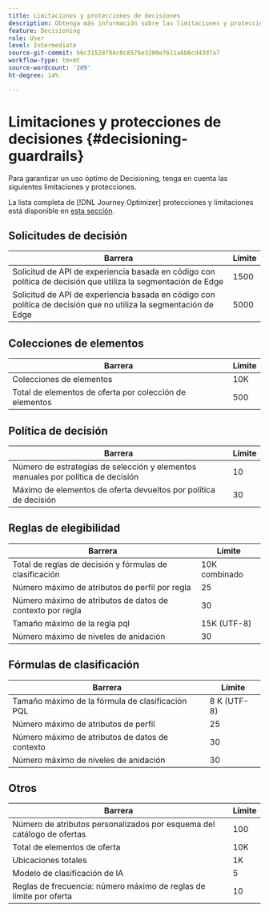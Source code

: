 ```yaml
---
title: Limitaciones y protecciones de decisiones
description: Obtenga más información sobre las limitaciones y protecciones de Decisioning.
feature: Decisioning
role: User
level: Intermediate
source-git-commit: b6c31528784c0c8576e3200e7611a6b6cd43d7a7
workflow-type: tm+mt
source-wordcount: '209'
ht-degree: 14%

---
```



# Limitaciones y protecciones de decisiones {#decisioning-guardrails}

Para garantizar un uso óptimo de Decisioning, tenga en cuenta las siguientes limitaciones y protecciones.

La lista completa de [!DNL Journey Optimizer] protecciones y limitaciones está disponible en [esta sección](../start/guardrails.md).

## Solicitudes de decisión

| Barrera | Límite |
| ------- | ------- |
| Solicitud de API de experiencia basada en código con política de decisión que utiliza la segmentación de Edge | 1500 |
| Solicitud de API de experiencia basada en código con política de decisión que no utiliza la segmentación de Edge | 5000 |

## Colecciones de elementos

| Barrera | Límite |
| ------- | ------- |
| Colecciones de elementos | 10K |
| Total de elementos de oferta por colección de elementos | 500 |

## Política de decisión

| Barrera | Límite |
| ------- | ------- |
| Número de estrategias de selección y elementos manuales por política de decisión | 10 |
| Máximo de elementos de oferta devueltos por política de decisión | 30 |

## Reglas de elegibilidad

| Barrera | Límite |
| ------- | ------- |
| Total de reglas de decisión y fórmulas de clasificación | 10K combinado |
| Número máximo de atributos de perfil por regla | 25 |
| Número máximo de atributos de datos de contexto por regla | 30 |
| Tamaño máximo de la regla pql | 15K (UTF-8) |
| Número máximo de niveles de anidación | 30 |

## Fórmulas de clasificación

| Barrera | Límite |
| ------- | ------- |
| Tamaño máximo de la fórmula de clasificación PQL | 8 K (UTF-8) |
| Número máximo de atributos de perfil | 25 |
| Número máximo de atributos de datos de contexto | 30 |
| Número máximo de niveles de anidación | 30 |

## Otros

| Barrera | Límite |
| ------- | ------- |
| Número de atributos personalizados por esquema del catálogo de ofertas | 100 |
| Total de elementos de oferta | 10K |
| Ubicaciones totales | 1K |
| Modelo de clasificación de IA | 5 |
| Reglas de frecuencia: número máximo de reglas de límite por oferta | 10 |
